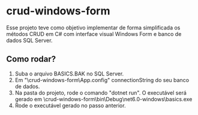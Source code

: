 # crud-windows-form
Esse projeto teve como objetivo implementar de forma simplificada os métodos CRUD em C# com interface visual Windows Form e banco de dados SQL Server.

## Como rodar?
1. Suba o arquivo BASICS.BAK no SQL Server.
2. Em "\crud-windows-form\App.config" connectionString do seu banco de dados.
3. Na pasta do projeto, rode o comando "dotnet run". O executável será gerado em \crud-windows-form\bin\Debug\net6.0-windows\basics.exe
4. Rode o executável gerado no passo anterior.
